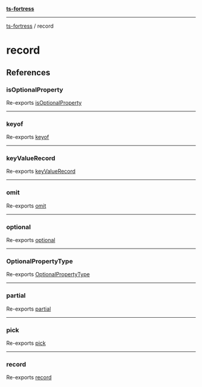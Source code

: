 [**ts-fortress**](README.md)

---

[ts-fortress](README.md) / record

# record

## References

### isOptionalProperty

Re-exports [isOptionalProperty](record/optional.md#isoptionalproperty)

---

### keyof

Re-exports [keyof](record/keyof.md#keyof)

---

### keyValueRecord

Re-exports [keyValueRecord](record/key-value-record.md#keyvaluerecord)

---

### omit

Re-exports [omit](record/omit.md#omit)

---

### optional

Re-exports [optional](record/optional.md#optional)

---

### OptionalPropertyType

Re-exports [OptionalPropertyType](record/optional.md#optionalpropertytype)

---

### partial

Re-exports [partial](record/partial.md#partial)

---

### pick

Re-exports [pick](record/pick.md#pick)

---

### record

Re-exports [record](record/record.md#record)

